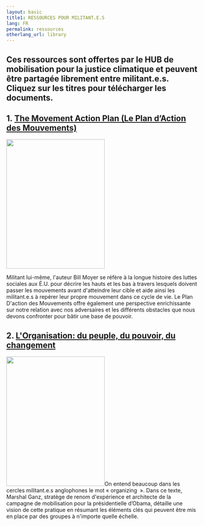```yaml
---
layout: basic
title1: RESSOURCES POUR MILITANT.E.S
lang: FR
permalink: ressources
otherlang_url: library
---
```

## Ces ressources sont offertes par le HUB de mobilisation pour la justice climatique et peuvent être partagée librement entre militant.e.s. Cliquez sur les titres pour télécharger les documents.

<h2>1. <a href="https://www.lehub.ca/media/hub-moyer-pam-fr.pdf">The Movement Action Plan (Le Plan d’Action des Mouvements)</a></h2>
<a href="www.lehub.ca/media/hub-moyer-pam-fr.pdf"><img class="alignleft" src="https://www.lehub.ca/media/mapthumb.png" alt="" width="258" height="339" /></a>

Militant lui-même, l'auteur Bill Moyer se réfère à la longue histoire des luttes sociales aux É.U. pour décrire les hauts et les bas à travers lesquels doivent passer les mouvements avant d'atteindre leur cible et aide ainsi les militant.e.s à repérer leur propre mouvement dans ce cycle de vie. Le Plan D'action des Mouvements offre également une perspective enrichissante sur notre relation avec nos adversaires et les différents obstacles que nous devons confronter pour bâtir une base de pouvoir.


<h2>2. <a href="https://www.lehub.ca/media/hub-mganz-fr.pdf">L'Organisation: du peuple, du pouvoir, du changement</a></h2>
<a href="www.lehub.ca/media/hub-mganz-fr.pdf"><img class="size-medium alignleft" src="http://www.lehub.ca/media/ganzthumb.png" width="258" height="339" /></a>On entend beaucoup dans les cercles militant.e.s anglophones le mot « organizing  ». Dans ce texte, Marshal Ganz, stratège de renom d'expérience et architecte de la campagne de mobilisation pour la présidentielle d’Obama, détaille une vision de cette pratique en résumant les éléments clés qui peuvent être mis en place par des groupes à n'importe quelle échelle.

&nbsp;
